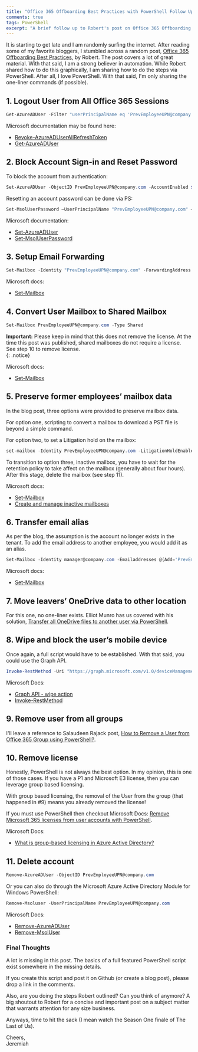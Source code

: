 ```yaml
---
title: "Office 365 Offboarding Best Practices with PowerShell Follow Up"
comments: true
tags: PowerShell
excerpt: "A brief follow up to Robert's post on Office 365 Offboarding with more PowerShell"
---
```

It is starting to get late and I am randomly surfing the internet. After reading some of my favorite bloggers, I stumbled across a random post, [Office 365 Offboarding Best Practices](https://blog.admindroid.com/office-365-offboarding-best-practices/?utm_source=jstrong013&utm_medium=ExternalBlog&utm_campaign=Post), by Robert. The post covers a lot of great 
material. With that said, I am a strong believer in automation.  While Robert shared how to do this graphically, I am sharing how to do the steps 
via PowerShell. After all, I love PowerShell.  With that said, I'm only sharing the one-liner commands (if possible).  

## 1. Logout User from All Office 365 Sessions   
```powershell
Get-AzureADUser -Filter "userPrincipalName eq 'PrevEmployeeUPN@company.com'" | Revoke-AzureADUserAllRefreshToken 
```

Microsoft documentation may be found here:  
* [Revoke-AzureADUserAllRefreshToken](https://learn.microsoft.com/en-us/powershell/module/azuread/revoke-azureaduserallrefreshtoken?view=azureadps-2.0)
* [Get-AzureADUser](https://learn.microsoft.com/en-us/powershell/module/azuread/get-azureaduser?view=azureadps-2.0)

## 2. Block Account Sign-in and Reset Password  

To block the account from authentication: 

```powershell
Set-AzureADUser -ObjectID PrevEmployeeUPN@company.com -AccountEnabled $false
```

Resetting an account password can be done via PS: 

```powershell
Set-MsolUserPassword –UserPrincipalName "PrevEmployeeUPN@company.com" –NewPassword "Considering-Doing-A-Very-Secure-Passphrase-100#" -ForceChangePassword $False
```

Microsoft documentation: 
* [Set-AzureADUser](https://learn.microsoft.com/en-us/powershell/module/azuread/set-azureaduser?view=azureadps-2.0)  
* [Set-MsolUserPassword](https://learn.microsoft.com/en-us/powershell/module/msonline/set-msoluserpassword?view=azureadps-1.0)  

## 3. Setup Email Forwarding  

```powershell
Set-Mailbox -Identity "PrevEmployeeUPN@company.com" -ForwardingAddress "Manager@company.com"  
```
Microsoft docs: 
* [Set-Mailbox](https://learn.microsoft.com/en-us/powershell/module/exchange/set-mailbox?view=exchange-ps)

## 4. Convert User Mailbox to Shared Mailbox  

```powershell
Set-Mailbox PrevEmployeeUPN@company.com -Type Shared
```
**Important:** Please keep in mind that this does not remove the license. At the time this post was published, shared mailboxes do not require a license. See step 10 to remove license.  
{: .notice}  

Microsoft docs: 
* [Set-Mailbox](https://learn.microsoft.com/en-us/powershell/module/exchange/set-mailbox?view=exchange-ps)  

## 5. Preserve former employees’ mailbox data  
In the blog post, three options were provided to preserve mailbox data.  

For option one, scripting to convert a mailbox to download a PST file is beyond a simple command.  

For option two, to set a Litigation hold on the mailbox:  
```powershell
set-mailbox -Identity PrevEmployeeUPN@company.com -LitigationHoldEnabled $true 
```  

To transition to option three, inactive mailbox, you have to wait for the retention policy to take affect on the mailbox (generally about four hours). After this stage, delete the mailbox (see step 11).  

Microsoft docs: 
* [Set-Mailbox](https://learn.microsoft.com/en-us/powershell/module/exchange/set-mailbox?view=exchange-ps)  
* [Create and manage inactive mailboxes](https://learn.microsoft.com/en-us/microsoft-365/compliance/create-and-manage-inactive-mailboxes?view=o365-worldwide)  

## 6. Transfer email alias  

As per the blog, the assumption is the account no longer exists in the tenant. To add the email address to another employee, you would add it as an alias.  

```powershell  
Set-Mailbox -Identity manager@company.com -Emailaddresses @{Add='PrevEmployeeEmail@company.com'}  
```

Microsoft docs: 
* [Set-Mailbox](https://learn.microsoft.com/en-us/powershell/module/exchange/set-mailbox?view=exchange-ps)  

## 7. Move leavers’ OneDrive data to other location   
For this one, no one-liner exists. Elliot Munro has us covered with his solution, [Transfer all OneDrive files to another user via PowerShell](https://gcits.com/knowledge-base/transfer-users-onedrive-files-another-user-via-powershell/?utm_source=ExternalBlog&utm_medium=Link&utm_campaign=Post).  

## 8. Wipe and block the user’s mobile device  
Once again, a full script would have to be established. With that said, you could use the Graph API. 

```powershell
Invoke-RestMethod -Uri "https://graph.microsoft.com/v1.0/deviceManagement/managedDevices/$ManagedDeviceID/wipe" -Method Post -Headers $AuthorizationToken 
```

Microsoft Docs:
* [Graph API - wipe action](https://learn.microsoft.com/en-us/graph/api/intune-devices-manageddevice-wipe?view=graph-rest-1.0)  
* [Invoke-RestMethod](https://learn.microsoft.com/en-us/powershell/module/microsoft.powershell.utility/invoke-restmethod?view=powershell-7.3)  

## 9. Remove user from all groups  
I'll leave a reference to Salaudeen Rajack post, [How to Remove a User from Office 365 Group using PowerShell?](https://www.sharepointdiary.com/2019/01/remove-user-from-office-365-group-using-powershell.html).  


## 10. Remove license   
Honestly, PowerShell is not always the best option. In my opinion, this is one of those cases. If you have a P1 and Microsoft E3 license, then you can leverage group based licensing. 

With group based licensing, the removal of the User from the group (that happened in #9) means you already removed the license!  

If you must use PowerShell then checkout Microsoft Docs: [Remove Microsoft 365 licenses from user accounts with PowerShell](https://learn.microsoft.com/en-us/microsoft-365/enterprise/remove-licenses-from-user-accounts-with-microsoft-365-powershell?view=o365-worldwide).  

Microsoft Docs: 
* [What is group-based licensing in Azure Active Directory?](https://learn.microsoft.com/en-us/azure/active-directory/fundamentals/active-directory-licensing-whatis-azure-portal)  


## 11. Delete account  

```powershell
Remove-AzureADUser -ObjectID PrevEmployeeUPN@company.com
```

Or you can also do through the Microsoft Azure Active Directory Module for Windows PowerShell:  
```powershell
Remove-Msoluser -UserPrincipalName PrevEmployeeUPN@company.com
```  

Microsoft Docs:
* [Remove-AzureADUser](https://learn.microsoft.com/en-us/powershell/module/azuread/remove-azureaduser?view=azureadps-2.0)  
* [Remove-MsolUser](https://learn.microsoft.com/en-us/powershell/module/msonline/remove-msoluser?view=azureadps-1.0)

### Final Thoughts  
A lot is missing in this post. The basics of a full featured PowerShell script exist somewhere in the missing details. 

If you create this script and post it on Github (or create a blog post), please drop a link 
in the comments.  

Also, are you doing the steps Robert outlined? Can you think of anymore? A big shoutout to Robert for a concise and important post on 
a subject matter that warrants attention for any size business.  

Anyways, time to hit the sack (I mean watch the Season One finale of The Last of Us).  

Cheers,  
Jeremiah  